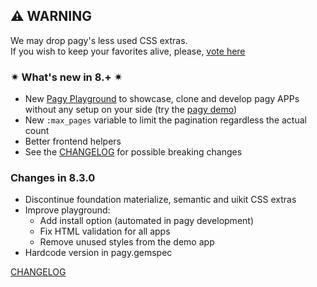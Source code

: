 ## ⚠ WARNING

We may drop pagy's less used CSS extras.  
If you wish to keep your favorites alive, please, [vote here](https://github.com/ddnexus/pagy/discussions/categories/survey)

### ✴ What's new in 8.+ ✴

- New [Pagy Playground](https://ddnexus.github.io/pagy/playground/) to showcase, clone and develop pagy APPs without any setup on
  your side (try the [pagy demo](https://ddnexus.github.io/pagy/playground.md#3-demo-app))
- New `:max_pages` variable to limit the pagination regardless the actual count
- Better frontend helpers
- See the [CHANGELOG](https://ddnexus.github.io/pagy/changelog) for possible breaking changes

### Changes in 8.3.0

<!-- changes start -->
- Discontinue foundation materialize, semantic and uikit CSS extras
- Improve playground:
  - Add install option (automated in pagy development)
  - Fix HTML validation for all apps
  - Remove unused styles from the demo app
- Hardcode version in pagy.gemspec
<!-- changes end -->

[CHANGELOG](https://ddnexus.github.io/pagy/changelog)
